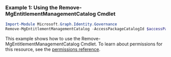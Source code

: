 ### Example 1: Using the Remove-MgEntitlementManagementCatalog Cmdlet
```powershell
Import-Module Microsoft.Graph.Identity.Governance
Remove-MgEntitlementManagementCatalog -AccessPackageCatalogId $accessPackageCatalogId
```
This example shows how to use the Remove-MgEntitlementManagementCatalog Cmdlet.
To learn about permissions for this resource, see the [permissions reference](/graph/permissions-reference).
